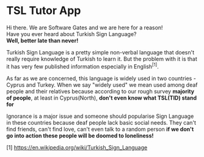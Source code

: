# TSL Tutor App

Hi there. We are Software Gates and we are here for a reason!<br>
Have you ever heard about Turkish Sign Language?<br>
<b>Well, better late than never!</b><br>

<p>
Turkish Sign Language is a pretty simple non-verbal language that doesn't really require knowledge of Turkish to learn it. But the problem with it is that it has very few published information especially in English<sup>[1]</sup>.
</p>

<p>
As far as we are concerned, this language is widely used in two countries - Cyprus and Turkey. When we say "widely used" we mean used among deaf people and their relatives because according to our rough survey <b>majority of people</b>, at least in Cyprus(North), <b>don't even know what TSL(TID) stand for</b>
</p>

<p>
Ignorance is a major issue and someone should popularise Sign Language in these countries because deaf people lack basic social needs.
They can't find friends, can't find love, can't even talk to a random person <b>if we don't go into action these people will be doomed to loneliness!</b>
</p>

[1] https://en.wikipedia.org/wiki/Turkish_Sign_Language

